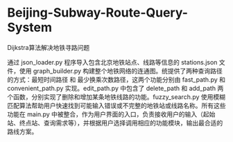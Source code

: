 # Beijing-Subway-Route-Query-System

Dijkstra算法解决地铁寻路问题

通过 json_loader.py 程序导入包含北京地铁站点、线路等信息的 stations.json 文件，使用 graph_builder.py 构建整个地铁网络的连通图。统提供了两种查询路径的方式：最短时间路径 和 最少换乘次数路径，这两个功能分别由 fast_path.py 和 convenient_path.py 实现。edit_path.py 中包含了 delete_path 和 add_path 两个函数，分别实现了删除和增加某条地铁线路的功能。fuzzy_search.py 使用模糊匹配算法帮助用户快速找到可能输入错误或不完整的地铁站或线路名称。所有这些功能在 main.py 中被整合，作为用户界面的入口，负责接收用户的输入（起始站、终点站、查询需求等），并根据用户选择调用相应的功能模块，输出最合适的路线方案。
